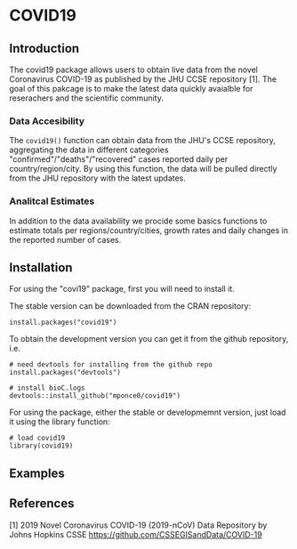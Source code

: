 # COVID19

## Introduction
The covid19 package allows users to obtain live data from the
novel Coronavirus COVID-19 as published by the JHU CCSE repository [1].
The goal of this pakcage is to make the latest data quickly avaialble
for reserachers and the scientific community.

### Data Accesibility
The `covid19()` function can obtain data from the JHU's CCSE repository,
aggregating the data in different categories "confirmed"/"deaths"/"recovered"
cases reported daily per country/region/city.
By using this function, the data will be pulled directly from the JHU repository
with the latest updates.

### Analitcal Estimates
In addition to the data availability we procide some basics functions to estimate
totals per regions/country/cities, growth rates and daily changes in the reported
number of cases.

 
## Installation
For using the "covi19" package, first you will need to install it.

The stable version can be downloaded from the CRAN repository:
```
install.packages("covid19")
```

To obtain the development version you can get it from the github repository, i.e.
```
# need devtools for installing from the github repo
install.packages("devtools")

# install bioC.logs
devtools::install_github("mponce0/covid19")
```

For using the package, either the stable or developmemnt version, just load it using the library function:
```
# load covid19
library(covid19)
```

## Examples

## References
[1] 2019 Novel Coronavirus COVID-19 (2019-nCoV) Data Repository by Johns Hopkins CSSE
https://github.com/CSSEGISandData/COVID-19
